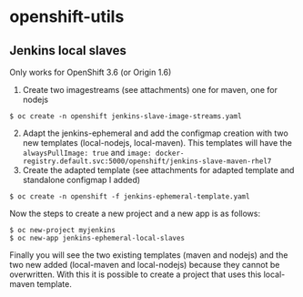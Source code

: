 # openshift-utils
## Jenkins local slaves
Only works for OpenShift 3.6 (or Origin 1.6)
1. Create two imagestreams (see attachments) one for maven, one for nodejs
 
 ```$ oc create -n openshift jenkins-slave-image-streams.yaml```

2. Adapt the jenkins-ephemeral and add the configmap creation with two new templates (local-nodejs, local-maven). This templates will have the `alwaysPullImage: true` and `image: docker-registry.default.svc:5000/openshift/jenkins-slave-maven-rhel7`
3. Create the adapted template (see attachments for adapted template and standalone configmap I added)
 
 ```$ oc create -n openshift -f jenkins-ephemeral-template.yaml ```

Now the steps to create a new project and a new app is as follows:
 ```
 $ oc new-project myjenkins
 $ oc new-app jenkins-ephemeral-local-slaves
 ```

Finally you will see the two existing templates (maven and nodejs) and the two new added (local-maven and local-nodejs) because they cannot be overwritten.
With this it is possible to create a project that uses this local-maven template.
